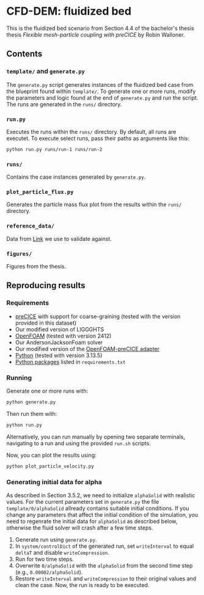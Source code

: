 # CFD-DEM: fluidized bed
This is the fluidized bed scenario from Section 4.4 of the bachelor's thesis thesis *Flexible mesh-particle coupling with preCICE* by Robin Walloner.

## Contents

### `template/` and `generate.py`
The `generate.py` script generates instances of the fluidized bed case from the blueprint found within `template/`.
To generate one or more runs, modify the parameters and logic found at the end of `generate.py` and run the script.
The runs are generated in the `runs/` directory.

### `run.py`
Executes the runs within the `runs/` directory.
By default, all runs are executet.
To execute select runs, pass their paths as arguments like this:
```sh
python run.py runs/run-1 runs/run-2
```

### `runs/`
Contains the case instances generated by `generate.py`.

### `plot_particle_flux.py`
Generates the particle mass flux plot from the results within the `runs/` directory.

### `reference_data/`
Data from [Link](https://doi.org/10.1016/j.ces.2005.01.027) we use to validate against.

### `figures/`
Figures from the thesis.

## Reproducing results

### Requirements
- [preCICE](https://precice.org/installation-overview.html) with support for coarse-graining (tested with the version provided in this dataset)
- Our modified version of LIGGGHTS
- [OpenFOAM](https://www.openfoam.com/current-release) (tested with version 2412)
- Our AndersonJacksonFoam solver
- Our modified version of the [OpenFOAM-preCICE adapter](https://precice.org/adapter-openfoam-get.html)
- [Python](https://www.python.org/downloads/) (tested with version 3.13.5)
- [Python packages](https://packaging.python.org/en/latest/guides/installing-using-pip-and-virtual-environments/#using-a-requirements-file) listed in `requirements.txt`

### Running
Generate one or more runs with:
```sh
python generate.py
```
Then run them with:
```sh
python run.py
```
Alternatively, you can run manually by opening two separate terminals, navigating to a run and using the provided `run.sh` scripts.

Now, you can plot the results using:
```sh
python plot_particle_velocity.py
```

### Generating initial data for alpha
As described in Section 3.5.2, we need to initialize `alphaSolid` with realistic values.
For the current parameters set in `generate.py` the file `template/0/alphaSolid` allready contains suitable initial conditions.
If you change any parameters that affect the initial condition of the simulation, you need to regenrate the initial data for `alphaSolid` as described below, otherwise the fluid solver will crash after a few time steps.
1. Generate run using `generate.py`.
2. In `system/controlDict` of the generated run, set `writeInterval` to equal `deltaT` and disable `writeCompression`.
3. Run for two time steps.
4. Overwrite `0/alphaSolid` with the `alphaSolid` from the second time step (e.g., `0.00002/alphaSolid`).
5. Restore `writeInterval` and `writeCompression` to their original values and clean the case. Now, the run is ready to be executed.
